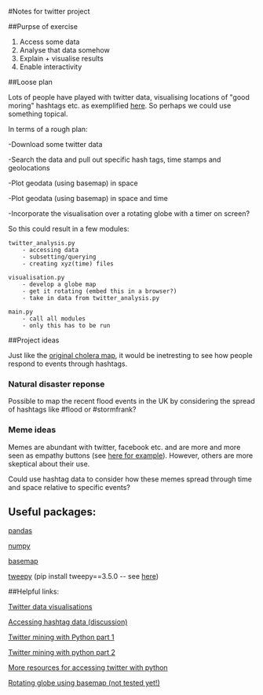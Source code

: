 #Notes for twitter project

##Purpse of exercise

1. Access some data 
2. Analyse that data somehow
3. Explain + visualise results
4. Enable interactivity

##Loose plan

Lots of people have played with twitter data, visualising locations of "good moring" hashtags etc. as exemplified [here](http://mashable.com/2009/06/30/gorgeous-twitter-visualizations/#vSboAlmalgqC). So perhaps we could use something topical. 

In terms of a rough plan:

-Download some twitter data

-Search the data and pull out specific hash tags, time stamps and geolocations

-Plot geodata (using basemap) in space

-Plot geodata (using basemap) in space and time

-Incorporate the visualisation over a rotating globe with a timer on screen?

So this could result in a few modules:

	twitter_analysis.py
		- accessing data
		- subsetting/querying
		- creating xyz(time) files

	visualisation.py
		- develop a globe map
		- get it rotating (embed this in a browser?)
		- take in data from twitter_analysis.py

	main.py
		- call all modules
		- only this has to be run 

##Project ideas

Just like the [original cholera map](https://en.wikipedia.org/wiki/1854_Broad_Street_cholera_outbreak), it would be inetresting to see how people respond to events through hashtags.

### Natural disaster reponse

Possible to map the recent flood events in the UK by considering the spread of hashtags like #flood or #stormfrank?

### Meme ideas

Memes are abundant with twitter, facebook etc. and are more and more seen as empathy buttons (see [here for example](http://www.theatlantic.com/entertainment/archive/2015/11/pray-for-paris-empathy-facebook/416196/)). However, others are more skeptical about their use.

Could use hashtag data to consider how these memes spread through time and space relative to specific events?

## Useful packages:

[pandas](http://pandas.pydata.org/)

[numpy](http://www.numpy.org/)

[basemap](http://matplotlib.org/basemap/)

[tweepy]() (pip install tweepy==3.5.0 -- see [here](http://marcobonzanini.com/2015/03/02/mining-twitter-data-with-python-part-1/))

##Helpful links:

[Twitter data visualisations]( http://mashable.com/2009/06/30/gorgeous-twitter-visualizations/#vSboAlmalgqC )

[Accessing hashtag data (discussion)](https://www.quora.com/What-is-the-best-tool-to-download-and-archive-Twitter-data-of-certain-hashtags-and-mentions-for-academic-research)

[Twitter mining with Python part 1](http://marcobonzanini.com/2015/03/02/mining-twitter-data-with-python-part-1/)

[Twitter mining with python part 2](http://marcobonzanini.com/2015/03/09/mining-twitter-data-with-python-part-2/)

[More resources for accessing twitter with python](https://dev.twitter.com/overview/api/twitter-libraries)

[Rotating globe using basemap (not tested yet!)](https://gist.github.com/jdherman/7282653)